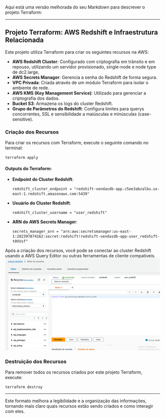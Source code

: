 Aqui está uma versão melhorada do seu Markdown para descrever o projeto Terraform:

---

## Projeto Terraform: AWS Redshift e Infraestrutura Relacionada

Este projeto utiliza Terraform para criar os seguintes recursos na AWS:

- **AWS Redshift Cluster**: Configurado com criptografia em trânsito e em repouso, utilizando um servidor provisionado, single-node e node type de dc2.large, 
- **AWS Secrets Manager**: Gerencia a senha do Redshift de forma segura.
- **VPC Privada**: Criada através de um módulo Terraform para isolar o ambiente de rede.
- **AWS KMS (Key Management Service)**: Utilizado para gerenciar a criptografia dos dados.
- **Bucket S3**: Armazena os logs do cluster Redshift.
- **Grupo de Parâmetros do Redshift**: Configura limites para querys concorrentes, SSL e sensibilidade a maiúsculas e minúsculas (case-sensitive).

### Criação dos Recursos

Para criar os recursos com Terraform, execute o seguinte comando no terminal:

```shell
terraform apply
```

#### Outputs do Terraform:

- **Endpoint do Cluster Redshift**:
  ```
  redshift_cluster_endpoint = "redshift-vendasdb-app.c5ee3abzalbu.us-east-1.redshift.amazonaws.com:5439"
  ```
- **Usuário do Cluster Redshift**:
  ```
  redshift_cluster_username = "user_redshift"
  ```
- **ARN do AWS Secrets Manager**:
  ```
  secrets_manager_arn = "arn:aws:secretsmanager:us-east-1:202397874162:secret:redshift!redshift-vendasdb-app-user_redshift-t0VUsf"
  ```

Após a criação dos recursos, você pode se conectar ao cluster Redshift usando a AWS Query Editor ou outras ferramentas de cliente compatíveis.
![redshift_consulta](redshift_consulta.png)

### Destruição dos Recursos

Para remover todos os recursos criados por este projeto Terraform, execute:

```shell
terraform destroy
```

---

Este formato melhora a legibilidade e a organização das informações, tornando mais claro quais recursos estão sendo criados e como interagir com eles.